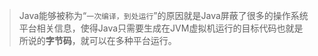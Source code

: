 > Java能够被称为“`一次编译，到处运行`”的原因就是Java屏蔽了很多的操作系统平台相关信息，使得Java只需要生成在JVM虚拟机运行的目标代码也就是所说的**字节码**，就可以在多种平台运行。